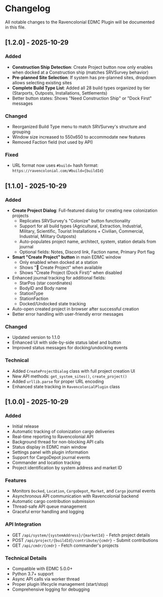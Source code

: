 # Changelog

All notable changes to the Ravencolonial EDMC Plugin will be documented in this file.

## [1.2.0] - 2025-10-29

### Added
- **Construction Ship Detection**: Create Project button now only enables when docked at a Construction ship (matches SRVSurvey behavior)
- **Pre-planned Site Selection**: If system has pre-planned sites, dropdown allows selecting existing sites
- **Complete Build Type List**: Added all 28 build types organized by tier (Starports, Outposts, Installations, Settlements)
- Better button states: Shows "Need Construction Ship" or "Dock First" messages

### Changed
- Reorganized Build Type menu to match SRVSurvey's structure and grouping
- Window size increased to 550x650 to accommodate new features
- Removed Faction field (not used by API)

### Fixed
- URL format now uses `#build=` hash format: `https://ravencolonial.com/#build={buildId}`

## [1.1.0] - 2025-10-29

### Added
- **Create Project Dialog**: Full-featured dialog for creating new colonization projects
  - Replicates SRVSurvey's "Colonize" button functionality
  - Support for all build types (Agricultural, Extraction, Industrial, Military, Scientific, Tourist Installations + Civilian, Commercial, Industrial, Military Outposts)
  - Auto-populates project name, architect, system, station details from journal
  - Optional fields: Notes, Discord link, Faction name, Primary Port flag
- **Smart "Create Project" button** in main EDMC window
  - Only enabled when docked at a station
  - Shows "🚧 Create Project" when available
  - Shows "Create Project (Dock First)" when disabled
- Enhanced journal tracking for additional fields:
  - StarPos (star coordinates)
  - BodyID and Body name
  - StationType
  - StationFaction
  - Docked/Undocked state tracking
- Auto-open created project in browser after successful creation
- Better error handling with user-friendly error messages

### Changed
- Updated version to 1.1.0
- Enhanced UI with side-by-side status label and button
- Improved status messages for docking/undocking events

### Technical
- Added `CreateProjectDialog` class with full project creation UI
- New API methods: `get_system_sites()`, `create_project()`
- Added `urllib.parse` for proper URL encoding
- Enhanced state tracking in `RavencolonialPlugin` class

## [1.0.0] - 2025-10-29

### Added
- Initial release
- Automatic tracking of colonization cargo deliveries
- Real-time reporting to Ravencolonial API
- Background thread for non-blocking API calls
- Status display in EDMC main window
- Settings panel with plugin information
- Support for CargoDepot journal events
- Commander and location tracking
- Project identification by system address and market ID

### Features
- Monitors `Docked`, `Location`, `CargoDepot`, `Market`, and `Cargo` journal events
- Asynchronous API communication with Ravencolonial backend
- Automatic cargo contribution submission
- Thread-safe API queue management
- Graceful error handling and logging

### API Integration
- GET `/api/system/{systemAddress}/{marketId}` - Fetch project details
- POST `/api/project/{buildId}/contribute/{cmdr}` - Submit contributions
- GET `/api/cmdr/{cmdr}` - Fetch commander's projects

### Technical Details
- Compatible with EDMC 5.0.0+
- Python 3.7+ support
- Async API calls via worker thread
- Proper plugin lifecycle management (start/stop)
- Comprehensive logging for debugging
